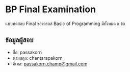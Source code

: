 # BP Final Examination

แบบทดสอบ Final ของครอส Basic of Programming มีทั้งหมด x ข้อ

## ข้อมูลผู้สอบ

- ชื่อ: passakorn
- นามสกุล: chantarapakorn
- อีเมล: passakorn.champ@gmail.com
